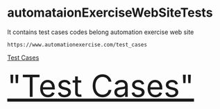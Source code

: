 # automataionExerciseWebSiteTests
It contains test cases codes belong  automation exercise web site

```
https://www.automationexercise.com/test_cases
```

[Test Cases](https://www.automationexercise.com/test_cases)

<a href="https://www.automationexercise.com/test_cases" target="_blank" style="font-size:500%;">"Test Cases"</a>
